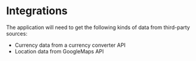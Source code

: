 # Integrations

The application will need to get the following kinds of data from third-party sources:

* Currency data from a currency converter API
* Location data from GoogleMaps API